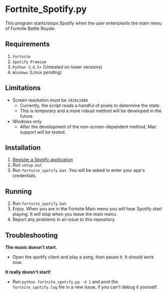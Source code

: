 # Fortnite_Spotify.py
This program starts/stops Spotify when the user enters/exits the main menu of Fortnite Battle Royale.

## Requirements
1. `Fortnite`
2. `Spotify Premium`
3. `Python 3.6.5+` (Untested on lower versions)
4. `Windows` (Linux pending) 

## Limitations
 - Screen resolution must be `1920x1080`
   - Currently, the script reads a handful of pixels to determine the state.
   - This is temporary and a more robust method will be developed in the future.
 - Windows only
   - After the development of the non-screen-dependent method, Mac support will be tested.

## Installation
1. [Register a Spotify application](https://beta.developer.spotify.com/documentation/general/guides/app-settings/#register-your-app)
2. Run `setup.bat`
3. Run `fortnite_spotify.bat`. You will be asked to enter your app's credentials.

## Running
2. Run `fortnite_spotify.bat`
3. Enjoy. When you are in the Fortnite Main menu you will hear Spotify start playing. It will stop when you leave the main menu. 
4. Report any problems in an issue to this repository

## Troubleshooting

**The music doesn't start.**
 - Open the spotify client and play a song, then pause it. It should work now.
 
**It really doesn't start!**
 - Run `python fortnite_spotify.py -d 1` and post the `fortnite_spotify.log` file in a new issue, if you can't debug it yourself.